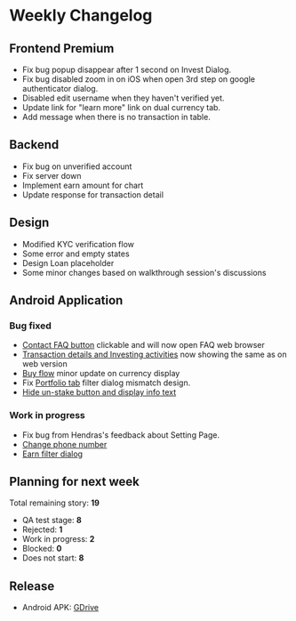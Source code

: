 # Weekly Changelog
## Frontend Premium
- Fix bug popup disappear after 1 second on Invest Dialog.
- Fix bug disabled zoom in on iOS when open 3rd step on google authenticator dialog.
- Disabled edit username when they haven't verified yet.
- Update link for "learn more" link on dual currency tab.
- Add message when there is no transaction in table.

## Backend
- Fix bug on unverified account
- Fix server down
- Implement earn amount for chart
- Update response for transaction detail

## Design
- Modified KYC verification flow
- Some error and empty states
- Design Loan placeholder
- Some minor changes based on walkthrough session's discussions

## Android Application
### Bug fixed
- [Contact FAQ button](https://www.pivotaltracker.com/story/show/178463173) clickable and will now open FAQ web browser
- [Transaction details and Investing activities](https://www.pivotaltracker.com/story/show/178445992) now showing the same as on web version
- [Buy flow](https://www.pivotaltracker.com/story/show/178087359) minor update on currency display
- Fix [Portfolio tab](https://www.pivotaltracker.com/story/show/177881562) filter dialog mismatch design.
- [Hide un-stake button and display info text](https://www.pivotaltracker.com/story/show/178442691)

### Work in progress
- Fix bug from Hendras's feedback about Setting Page.
- [Change phone number](https://www.pivotaltracker.com/story/show/178479169)
- [Earn filter dialog](https://www.pivotaltracker.com/story/show/178427787)

## Planning for next week
Total remaining story: **19**
- QA test stage: **8**
- Rejected: **1**
- Work in progress: **2**
- Blocked: **0**
- Does not start: **8**

## Release
- Android APK: [GDrive](https://drive.google.com/file/d/1ILKvAO3odpMnPU_sZtI8U9QY5cxQ81yz/view)